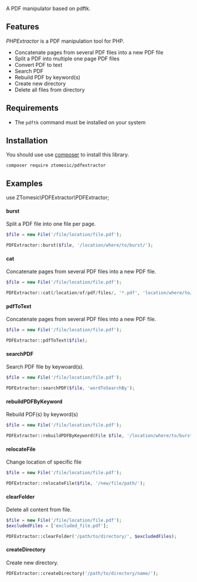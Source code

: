 A PDF manipulator based on pdftk.

## Features

*PHPExtractor* is a PDF manipulation tool for PHP.

 * Concatenate pages from several PDF files into a new PDF file
 * Split a PDF into multiple one page PDF files
 * Convert PDF to text
 * Search PDF
 * Rebuild PDF by keyword(s)
 * Create new directory
 * Delete all files from directory

## Requirements

 * The `pdftk` command must be installed on your system

## Installation

You should use use [composer](https://getcomposer.org/) to install this library.

```
composer require ztomesic/pdfextractor
```

## Examples

use ZTomesic\PDFExtractor\PDFExtractor;

#### burst

Split a PDF file into one file per page.

```php
$file = new File('/file/location/file.pdf');

PDFExtractor::burst($file, '/location/where/to/burst/');

```

#### cat

Concatenate pages from several PDF files into a new PDF file.

```php
$file = new File('/file/location/file.pdf');

PDFExtractor::cat(/location/of/pdf/files/, '*.pdf', 'location/where/to/save/name_of_new_file.pdf');

```

#### pdfToText

Concatenate pages from several PDF files into a new PDF file.

```php
$file = new File('/file/location/file.pdf');

PDFExtractor::pdfToText($file);

```

#### searchPDF

Search PDF file by keywoard(s).

```php
$file = new File('/file/location/file.pdf');

PDFExtractor::searchPDF($file, 'wordToSearchBy');

```

#### rebuildPDFByKeyword

Rebuild PDF(s) by keyword(s)

```php
$file = new File('/file/location/file.pdf');

PDFExtractor::rebuildPDFByKeyword(File $file, '/location/where/to/burst/', '/location/where/to/rebuild/, 'keyword_to_rebuild_by');

```

#### relocateFile

Change location of specific file

```php
$file = new File('/file/location/file.pdf');

PDFExtractor::relocateFile($file, '/new/file/path/');

```

#### clearFolder

Delete all content from file.

```php
$file = new File('/file/location/file.pdf');
$excludedFiles = ['excluded_file.pdf'];

PDFExtractor::clearFolder('/path/to/directory/', $excludedFiles);

```

#### createDirectory

Create new directory.

```php
PDFExtractor::createDirectory('/path/to/directory/name/');

```


